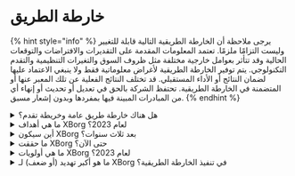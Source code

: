 # خارطة الطريق

{% hint style="info" %}
يرجى ملاحظة أن الخارطة الطريقية التالية قابلة للتغيير وليست التزامًا ملزمًا. تعتمد المعلومات المقدمة على التقديرات والافتراضات والتوقعات الحالية وقد تتأثر بعوامل خارجية مختلفة مثل ظروف السوق والتغيرات التنظيمية والتقدم التكنولوجي. يتم توفير الخارطة الطريقية لأغراض معلوماتية فقط ولا ينبغي الاعتماد عليها لضمان النتائج أو الأداء المستقبلي. قد تختلف النتائج الفعلية عن تلك المعبر عنها أو المتضمنة في الخارطة الطريقية. تحتفظ الشركة بالحق في تعديل أو تحديث أو إنهاء أي من المبادرات المبينة فيها بمفردها وبدون إشعار مسبق.
{% endhint %}

<details>

<summary>هل هناك خارطة طريق عامة وخريطة تقدم؟</summary>

يمكن العثور على الخارطة الطريقية العامة في [**العرض التقديمي**](https://docsend.com/view/5dwn74pn6izud3vb) الأخير لدينا وعلى [**موقعنا الإلكتروني**](https://www.xborg.com/).

</details>

<details>

<summary>ما هي أهداف XBorg لعام 2023؟</summary>

* **1,000,000** مستخدم على تطبيق جذب المشجعين

<!---->

* **50** فريقًا للرياضات الإلكترونية على تطبيق جذب المشجعين، إلى جانب 20 مجتمعًا آخر

<!---->

* **10** مهندسي برمجيات في الفريق

<!---->

* جمع **5 ملايين دولار** في جولة تمويل البذور وبيع الرمز العام

<!---->

* **تمركز** الشبكة المصدقة وبرنامج منح المطورين

<!---->

* الربح المبكر للمنتج

<!---->

* **+20,000** عضو في المجتمع

</details>

<details>

<summary>أين سيكون XBorg بعد ثلاث سنوات؟</summary>

رؤيتنا للسنوات الثلاث المقبلة هي تحويل XBorg إلى بروتوكول مفتوح بالكامل مع مجموعة متنوعة من تطبيقات المستخدم بينما نؤسس أنفسنا كشبكة اعتماد الألعاب الرئيسية. من خلال برامج المنح والدعم النشط لمبادرات اللاعبين، نطمح إلى تمكين العديد من اللاعبين وتسهيل ظهور كيانات الألعاب التي تملكها اللاعبين، بما في ذلك فرق الرياضات الإلكترونية والاستوديوهات. مع التزامنا بالابتكار والتقدم المستمر، نتوقع أن يظهر XBorg كنظام الألعاب السائد في مجال Web3 وما وراءه، ممهدًا الطريق لمغامرات مستقبلية في قطاعات الترفيه الأخرى ومبادرات تمكين المجتمع.\
\
تنويه: على الرغم من أننا نعتقد أنه يمكن تحقيقه، إلا أن التصريحات المدونة في هذا المستند بشأن رؤية XBorg للسنوات الثلاث المقبلة هي توقعات مستقبلية وتستند إلى افتراضات وتوقعات وتوقعات حول صناعة الألعاب والبلوكشين. تنطوي هذه التصريحات على مخاطر وعدم تيقن، وقد تختلف النتائج الفعلية عن تلك الموصوفة في هذه التصريحات. لا يضمن XBorg أو يعد بأي نتائج أو أداء محدد. ينطوي أي استثمار في XBorg أو منتجاته وخدماته على مخاطر وقد يؤدي إلى فقدان كل أو جزء من الاستثمار. لا يتحمل XBorg مسؤولية أي أضرار أو خسائر تنتج عن أي قرار استثماري يتم اتخاذه بناءً على المعلومات الموجودة في هذا المستند. وأخيرًا، لا ينبغي استخدام أي شيء في هذا المستند كمشورة قانونية أو مالية أو استثمارية.

</details>

<details>

<summary>ما حققت XBorg حتى الآن؟</summary>

* بناء نموذج أولي لشبكة اعتماد الألعاب مع **10,000** مستخدم
* أول حالة استخدام للتطبيق، منصة soulbound launchpad مع **ستة صفقات في مرحلة مبكرة**
* أكثر مجتمع للألعاب تنافسية في Web3
* شراكات مع أفضل العلامات التجارية في Web3 و Web2 (فريق BDS و Brave و YGG و Polygon Gaming)
* أكبر منظم للبطولات في Web3، مع تنظيم 125 بطولة في عام 2022 وأكبر دوري Web3 المنظم في عام 2023 (XCS)
* جولة تمويل استراتيجية
* إصدار Prometheus

</details>

<details>

<summary>ما هي أولويات XBorg لعام 2023؟</summary>

تركز أولويات XBorg على عدة مجالات حيوية للتطوير الاستراتيجي. أولاً، يعمل الفريق على بناء تطبيق جذب المشجعين (xborg.gg) قوي وجذاب ومستقر. ثانيًا، تلتزم الشركة بتعزيز فريقها التقني لتسهيل النمو والتوسع المستمر لتطبيقاتها وشبكة الاعتماد. كما تعمل XBorg على متابعة فرص التطوير الاستراتيجي مع فرق الرياضات الإلكترونية الرائدة لتعزيز جاذبية المنصة ومشاركة المستخدمين.\
\
مع التركيز على النمو المستدام، يستكشف XBorg مجموعة من استراتيجيات التحقيق المالي، بما في ذلك إصدارات الأزياء، واشتراكات المستخدم والأعمال الشهرية، وغيرها من مصادر الإيرادات المبتكرة. وأخيرًا، يستعد XBorg لمستقبل مفتوح من خلال إطلاق رمز XBG وتوفيره على الصرافات من الدرجة الأولى، مثل Binance و Coinbase، والصرافات من الدرجة الثانية، مثل Bybit و Bitfinex و Kucoin. من خلال متابعة هذه الأولويات الاستراتيجية، فإن XBorg مستعدة لثورة صناعة الألعاب وترسيخ موقعها كزعيم في عالم تكنولوجيا Web3 المتطور بسرعة.

</details>

<details>

<summary>ما هو أكبر تهديد (أو ضعف) لـ XBorg في تنفيذ الخارطة الطريقية؟</summary>

**مخاطر التنظيمية**

مثل كل مشروع Web3، قد تعرقل المشكلة التنظيمية المحيطة بالأصول الرقمية تنفيذ بعض عناصر الخارطة الطريقية. إذا اعتبرت بعض NFTs أو الرموز الرقمية أوراق مالية في بعض الاختصاصات، فسيؤثر ذلك على النظام البيئي لدينا أو قد يؤثر على فائدة رمز XBG.

**حوكمة البيانات**

علاوة على ذلك، ينجم عن استخدام XBorg لواجهات برمجة التطبيقات المصدرة من جهات خارجية موثوقة مثل Steam و Faceit مشكلات حوكمة البيانات المحتملة، حيث سيؤدي إنهاء هذه التعاونات بالضرورة إلى تقليل جودة البيانات.

**جاذبية شبكة الاعتماد**

لا يمكن التنبؤ بمدى قبول أي بروتوكول، حيث يمثل عقبة محتملة لنجاحه. وبالتالي، فإن خطة النمو الأولية القوية ضرورية. وفقًا لذلك، قدرنا تطبيق جذب المشجعين والشراكات الاستراتيجية مع فرق الرياضات الإلكترونية كأكثر الطرق فعالية للوصول إلى الكتلة الحرجة لبروتوكول XBorg.

\


</details>